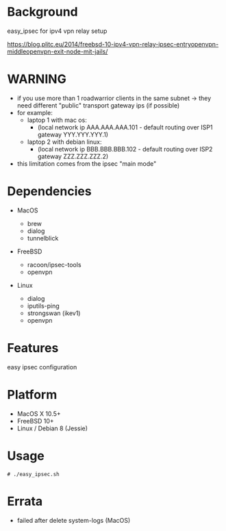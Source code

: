 
Background
==========
easy_ipsec for ipv4 vpn relay setup

https://blog.plitc.eu/2014/freebsd-10-ipv4-vpn-relay-ipsec-entryopenvpn-middleopenvpn-exit-node-mit-jails/

WARNING
=======
* if you use more than 1 roadwarrior clients in the same subnet -> they need different "public" transport gateway ips (if possible)
* for example:
   * laptop 1 with mac os:
     * (local network ip AAA.AAA.AAA.101 - default routing over ISP1 gateway YYY.YYY.YYY.1)
   * laptop 2 with debian linux:
     * (local network ip BBB.BBB.BBB.102 - default routing over ISP2 gateway ZZZ.ZZZ.ZZZ.2)
* this limitation comes from the ipsec "main mode"

Dependencies
============
* MacOS
   * brew
   * dialog
   * tunnelblick

* FreeBSD
   * racoon/ipsec-tools
   * openvpn

* Linux
   * dialog
   * iputils-ping
   * strongswan (ikev1)
   * openvpn

Features
========
easy ipsec configuration

Platform
========
* MacOS X 10.5+
* FreeBSD 10+
* Linux / Debian 8 (Jessie)

Usage
=====
    # ./easy_ipsec.sh

Errata
======
* failed after delete system-logs (MacOS)

